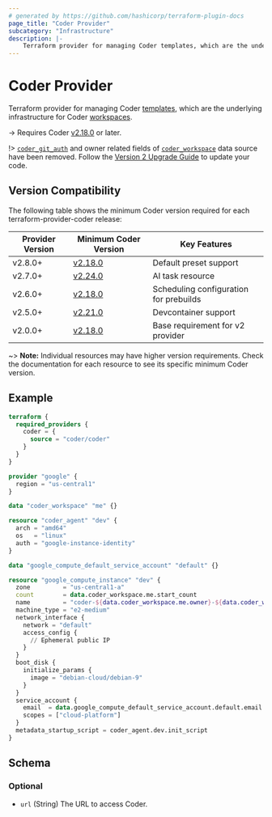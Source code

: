 ```yaml
---
# generated by https://github.com/hashicorp/terraform-plugin-docs
page_title: "Coder Provider"
subcategory: "Infrastructure"
description: |-
    Terraform provider for managing Coder templates, which are the underlying infrastructure for Coder workspaces.
---
```


# Coder Provider

Terraform provider for managing Coder [templates](https://coder.com/docs/admin/templates), which are the underlying infrastructure for Coder [workspaces](https://coder.com/docs/user-guides/workspace-management).

-> Requires Coder [v2.18.0](https://github.com/coder/coder/releases/tag/v2.18.0) or later.

!> [`coder_git_auth`](https://registry.terraform.io/providers/coder/coder/1.0.4/docs/data-sources/git_auth) and owner related fields of [`coder_workspace`](https://registry.terraform.io/providers/coder/coder/1.0.4/docs/data-sources/workspace) data source have been removed. Follow the [Version 2 Upgrade Guide](https://registry.terraform.io/providers/coder/coder/latest/docs/guides/version-2-upgrade) to update your code.

## Version Compatibility

The following table shows the minimum Coder version required for each terraform-provider-coder release:

| Provider Version | Minimum Coder Version | Key Features |
|------------------|-----------------------|--------------|
| v2.8.0+ | [v2.18.0](https://github.com/coder/coder/releases/tag/v2.18.0) | Default preset support |
| v2.7.0+ | [v2.24.0](https://github.com/coder/coder/releases/tag/v2.24.0) | AI task resource |
| v2.6.0+ | [v2.18.0](https://github.com/coder/coder/releases/tag/v2.18.0) | Scheduling configuration for prebuilds |
| v2.5.0+ | [v2.21.0](https://github.com/coder/coder/releases/tag/v2.21.0) | Devcontainer support |
| v2.0.0+ | [v2.18.0](https://github.com/coder/coder/releases/tag/v2.18.0) | Base requirement for v2 provider |

~> **Note:** Individual resources may have higher version requirements. Check the documentation for each resource to see its specific minimum Coder version.

## Example

```terraform
terraform {
  required_providers {
    coder = {
      source = "coder/coder"
    }
  }
}

provider "google" {
  region = "us-central1"
}

data "coder_workspace" "me" {}

resource "coder_agent" "dev" {
  arch = "amd64"
  os   = "linux"
  auth = "google-instance-identity"
}

data "google_compute_default_service_account" "default" {}

resource "google_compute_instance" "dev" {
  zone         = "us-central1-a"
  count        = data.coder_workspace.me.start_count
  name         = "coder-${data.coder_workspace.me.owner}-${data.coder_workspace.me.name}"
  machine_type = "e2-medium"
  network_interface {
    network = "default"
    access_config {
      // Ephemeral public IP
    }
  }
  boot_disk {
    initialize_params {
      image = "debian-cloud/debian-9"
    }
  }
  service_account {
    email  = data.google_compute_default_service_account.default.email
    scopes = ["cloud-platform"]
  }
  metadata_startup_script = coder_agent.dev.init_script
}
```

<!-- schema generated by tfplugindocs -->
## Schema

### Optional

- `url` (String) The URL to access Coder.
